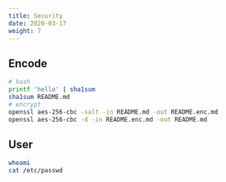 ```yaml
---
title: Security
date: 2020-03-17
weight: 7
---
```


## Encode

```sh
# hash
printf 'hello' | sha1sum
sha1sum README.md
# encrypt
openssl aes-256-cbc -salt -in README.md -out README.enc.md
openssl aes-256-cbc -d -in README.enc.md -out README.md
```

## User

```sh
whoami
cat /etc/passwd
```